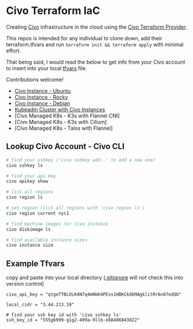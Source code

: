 # Civo Terraform IaC
Creating [Civo](https://dashboard.civo.com/signup) infrastructure in the cloud using the [Civo Terraform Provider](https://registry.terraform.io/providers/civo/civo/latest/docs).

This repos is intended for any individual to clone down, add their terraform.tfvars and run `terraform init && terraform apply` with minimal effort. 

That being said, I would read the below to get info from your Civo account to insert into your local [tfvars](#example-tfvars) file.

Contributions welcome! 

- [Civo Instance - Ubuntu](./civo-instance/civo-ubuntu-instance/)
- [Civo Instance - Rocky](./civo-instance/civo-rocky-instance/)
- [Civo Instance - Debian](./civo-instance/civo-debian-instance/)
- [Kubeadm Cluster with Civo Instances](./civo-instance/civo-kubeadm-cluster/)
- [Civo Managed K8s - K3s with Flannel CNI]
- [Civo Managed K8s - K3s with Cilium]
- [Civo Managed K8s - Talos with Flannel]

## Lookup Civo Account - Civo CLI

```bash
# find your sshkey ('civo sshkey add..' to add a new one)
civo sshkey ls

# find your api key
civo apikey show

# list all regions
civo region ls

# set region (list all regions with 'civo region ls')
civo region current nyc1

# find machine images for civo instance
civo diskimage ls

# find available instance sizes
civo instance size
```

## Example Tfvars
copy and paste into your local directory ([.gitignore](./.gitignore) will not check this into version control)

```hcl
civo_api_key = "qtgeTTBLOLK4N7q4mNbK4PEss1HBKCkQkMAgklitRr6n87edQU"

local_cidr = "3.44.213.19"

# find your ssh key id with 'civo sshkey ls'
ssh_key_id = "555g6999-g1g2-499a-9llb-e88486843022"
```